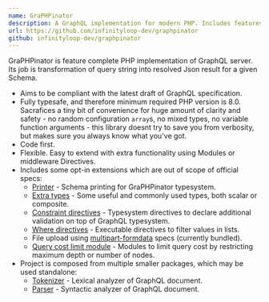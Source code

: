 ```yaml
---
name: GraPHPinator
description: A GraphQL implementation for modern PHP. Includes features from latest draft, middleware directives and modules with extra functionality.
url: https://github.com/infinityloop-dev/graphpinator
github: infinityloop-dev/graphpinator
---
```


GraPHPinator is feature complete PHP implementation of GraphQL server. Its job is transformation of query string into resolved Json result for a given Schema.

- Aims to be compliant with the latest draft of GraphQL specification.
- Fully typesafe, and therefore minimum required PHP version is 8.0. Sacrafices a tiny bit of convenience for huge amount of clarity and safety - no random configuration `array`s, no mixed types, no variable function arguments - this library doesnt try to save you from verbosity, but makes sure you always know what you've got.
- Code first.
- Flexible. Easy to extend with extra functionality using Modules or middleware Directives.
- Includes some opt-in extensions which are out of scope of official specs:
  - [Printer](https://github.com/infinityloop-dev/graphpinator-printer) - Schema printing for GraPHPinator typesystem.
  - [Extra types](https://github.com/infinityloop-dev/graphpinator-extra-types) - Some useful and commonly used types, both scalar or composite.
  - [Constraint directives](https://github.com/infinityloop-dev/graphpinator-constraint-directives) - Typesystem directives to declare additional validation on top of GraphQL typesystem.
  - [Where directives](https://github.com/infinityloop-dev/graphpinator-where-directives) - Executable directives to filter values in lists.
  - File upload using [multipart-formdata](https://github.com/jaydenseric/graphql-multipart-request-spec) specs (currently bundled).
  - [Query cost limit module](https://github.com/infinityloop-dev/graphpinator-query-cost) - Modules to limit query cost by restricting maximum depth or number of nodes.
- Project is composed from multiple smaller packages, which may be used standalone:
  - [Tokenizer](https://github.com/infinityloop-dev/graphpinator-tokenizer) - Lexical analyzer of GraphQL document.
  - [Parser](https://github.com/infinityloop-dev/graphpinator-parser) - Syntactic analyzer of GraphQL document.
